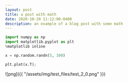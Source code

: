 ```yaml
---
layout: post
title: a post with math
date: 2020-10-20 11:12:00-0400
description: an example of a blog post with some math
---
```


```python
import numpy as np
import matplotlib.pyplot as plt
%matplotlib inline
```


```python
x = np.random.randn(5, 100)
```


```python
plt.plot(x.T);
```


![png]({{ "/assets/img/test_files/test_2_0.png" }})



```python

```
